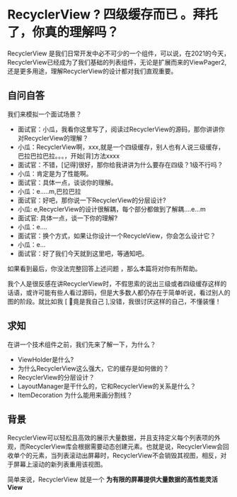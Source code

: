 # RecyclerView ? 四级缓存而已 。拜托了，你真的理解吗？

RecyclerView 是我们日常开发中必不可少的一个组件，可以说，在2021的今天，RecyclerView已经成为了我们基础的列表组件，无论是扩展而来的ViewPager2,还是更多用途，理解RecyclerView的设计都对我们直观重要。

## 自问自答

我们来模拟一个面试场景？

- 面试官：小瓜，我看你这里写了，阅读过RecyclerView的源码，那你讲讲你对RecyclerView的理解？
- 小瓜：RecyclerView啊，xxx,就是一个四级缓存，别人也有人说三级缓存，巴拉巴拉巴拉。。。，开始[背]方法xxxx
- 面试官：不错，[记得]很好，那你给我讲讲为什么要存在四级？1级不行吗？
- 小瓜：肯定是为了性能啊。
- 面试官：具体一点，谈谈你的理解。
- 小瓜：e.....m,巴拉巴拉
- 面试官：好吧，那你说一下RecyclerView的分层设计?
- 小瓜: e,RecyclerView的设计很解耦，每个部分都做到了解耦....e...m
- 面试官: 具体一点，谈一下你的理解?
- 小瓜：e....
- 面试官：换个方式，如果让你设计一个RecycleView，你会怎么设计它？
- 小瓜：e...
- 面试官：好了我们今天就到这里吧，等通知吧。

如果看到最后，你没法完整回答上述问题 ，那么本篇将对你有所帮助。

我个人是很反感在讲RecyclerView时，不假思索的说出三级或者四级缓存这样的话语，或许可能有些人看过源码，但是大多数人都仍存在于简单听说，看过别人的图的阶段。就比如我 [ 🤡竟是我自己 ],没错，我很讨厌这样的自己，不懂装懂！



## 求知

在讲一个技术组件之前，我们先来了解一下，为什么？

- ViewHolder是什么?
- 为什么RecyclerView这么强大，它的缓存是如何做的？
- RecyclerView的分层设计？
- LayoutManager是干什么的，它和RecyclerView的关系是什么？
- ItemDecoration 为什么能用来画分割线？

## 

## 背景

RecyclerView可以轻松且高效的展示大量数据，并且支持定义每个列表项的外观，而RecyclerView库会根据需要动态创建元素。也就是说，RecyclerView会回收单个的元素，当列表滚动出屏幕时，RecyclerView不会销毁其视图，相反，对于屏幕上滚动的新列表重用该视图。

简单来说，RecyclerView 就是一个 **为有限的屏幕提供大量数据的高性能灵活View**



